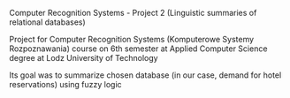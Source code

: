 Computer Recognition Systems - Project 2 (Linguistic summaries of relational databases)

Project for Computer Recognition Systems (Komputerowe Systemy Rozpoznawania) course on 6th semester at Applied Computer Science degree at Lodz University of Technology

Its goal was to summarize chosen database (in our case, demand for hotel reservations) using fuzzy logic
